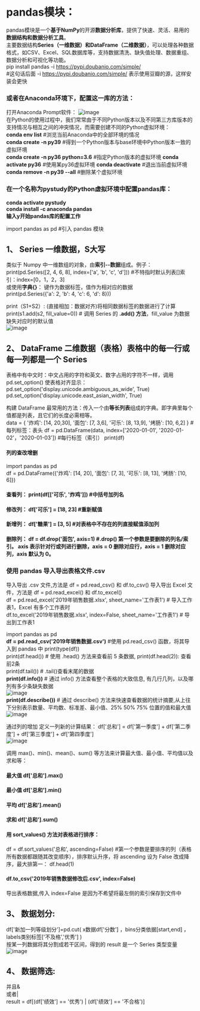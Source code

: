 # pandas模块：   
pandas模块是一个**基于NumPy**的开源**数据分析库**，提供了快速、灵活、易用的**数据结构和数据分析工具**。   
主要数据结构**Series（一维数据）和DataFrame（二维数据）**，可以处理各种数据格式，如CSV、Excel、SQL数据库等，支持数据清洗、缺失值处理、数据重组、数据分析和可视化等功能。  
pip install pandas -i https://pypi.doubanio.com/simple/   
#这句话后面 -i https://pypi.doubanio.com/simple/ 表示使用豆瓣的源，这样安装会更快  
  
### 或者在Anaconda环境下，配置这一库的方法：  
打开Anaconda Prompt软件：  ![image](https://github.com/user-attachments/assets/f43bf376-ff7e-4079-8f04-147937d86eb0)  
在Python的使用过程中，我们常常由于不同Python版本以及不同第三方库版本的支持情况与相互之间的冲突情况，而需要创建不同的Python虚拟环境：  
**conda env list**   #浏览当前Anaconda中的全部环境的情况  
**conda create -n py39**   #得到一个Python版本与base环境中Python版本一致的虚拟环境  
**conda create -n py36 python=3.6**   #指定Python版本的虚拟环境
**conda activate py36**   #使用某py36虚拟环境
**conda deactivate**   #退出当前虚拟环境
**conda remove -n py39 --all**   #删除某个虚拟环境


  
### 在一个名称为pystudy的Python虚拟环境中配置pandas库： 
**conda activate pystudy  
conda install -c anaconda pandas  
输入y开始pandas库的配置工作**  

  
import pandas as pd #引入 pandas 模块   


  
## 1、 Series  一维数据，S大写  
  
类似于 Numpy 中一维数组的对象，由**索引--数据**组成。例子：  
print(pd.Series([2, 4, 6, 8], index=['a', 'b', 'c', 'd']))  #不特指时默认列表[]索引：index=[0，1，2，3]  
或使用**字典{}**：  键作为数据标签，值作为相对应的数据  
print(pd.Series({'a': 2, 'b': 4, 'c': 6, 'd': 8}))  

print（S1+S2）: (直接相加：数据对齐)将相同数据标签的数据进行了计算  
print(s1.add(s2, fill_value=0))  # 调用 Series 的 **.add() 方法**，fill_value 为数据缺失对应时的默认值    
![image](https://github.com/user-attachments/assets/960d6c9f-0bc9-419f-8caf-b481076d2b22)  


    
## 2、 DataFrame  二维数据（表格）表格中的每一行或每一列都是一个 Series    
   
表格中有中文时：中文占用的字符和英文、数字占用的字符不一样，调用 pd.set_option() 使表格对齐显示：  
pd.set_option('display.unicode.ambiguous_as_wide', True)  
pd.set_option('display.unicode.east_asian_width', True)  
  
构建 DataFrame 最常用的方法：传入一个由**等长列表**组成的字典。即字典里每个值都是列表，且它们的长度必需相等。   
data = {
  '炸鸡': [14, 20,30],
  '面包': [7, 3,6],
  '可乐': [8, 13,9],
  '烤肠': [10, 6,2]
}                          #每列标签：表头
df = pd.DataFrame(data, index=['2020-01-01', '2020-01-02'，'2020-01-03'])  #每行标签（索引）
print(df)


#### 列的查改增删  
import pandas as pd   
df = pd.DataFrame({'炸鸡': [14, 20], '面包': [7, 3], '可乐': [8, 13], '烤肠': [10, 6]})    
  
#### 查看列：  print(df[['可乐', '炸鸡']])     #中括号加列名  
#### 修改列：  df['可乐'] = [18, 23]           #重新赋值    
#### 新增列：  df['糖果'] = [3, 5]          #对表格中不存在的列直接赋值添加列  
#### 删除列：   df = df.drop('面包', axis=1)    #.drop() 第一个参数是要删除的列名/索引。  axis 表示针对行或列进行删除，axis = 0 删除对应行，axis = 1 删除对应列，axis 默认为 0。  


    
### 使用 pandas 导入导出表格文件.csv  
   
导入导出 .csv 文件,方法是 df = pd.read_csv() 和 df.to_csv()
导入导出 Excel 文件，方法是 df = pd.read_excel() 和 df.to_excel()   
df = pd.read_excel('2019年销售数据.xlsx', sheet_name='工作表1')  # 导入工作表1，Excel 有多个工作表时  
df.to_excel('2019年销售数据.xlsx', index=False, sheet_name='工作表1')  # 导出到工作表1  
  
import pandas as pd  
**df = pd.read_csv('2019年销售数据.csv')**   #使用 pd.read_csv() 函数，将其导入到 pandas 中 
print(type(df))  
print(df.head())  # 使用 .head() 方法来查看前 5 条数据, print(df.head(2)): 查看前2条    
print(df.tail())   # .tail()查看末尾的数据  
**print(df.info())**   # 通过 info() 方法查看整个表格的大致信息, 有几行几列，以及哪列有多少条缺失数据  
![image](https://github.com/user-attachments/assets/d6ea608a-0afe-4f13-9e07-9cfab27dbb9a)  
**print(df.describe())**   # 通过 describe() 方法来快速查看数据的统计摘要,从上往下分别表示数量、平均数、标准差、最小值、25% 50% 75% 位置的值和最大值  
![image](https://github.com/user-attachments/assets/f8bb08c2-cf71-476f-ae6b-00207ce904a9)  

通过列的增加 定义一列新的计算结果：
df['总和'] = df['第一季度'] + df['第二季度'] + df['第三季度'] + df['第四季度']  
![image](https://github.com/user-attachments/assets/d1dcc891-ee5a-4b32-b0b0-5df939c2d2e2)  
  
调用 max()、min()、mean()、sum() 等方法来计算最大值、最小值、平均值以及求和等：  
#### 最大值  df['总和'].max()  
  
#### 最小值  df['总和'].min()  
  
#### 平均  df['总和'].mean()  
  
#### 求和  df['总和'].sum()  
  
#### 用 sort_values() 方法对表格进行排序：  
df = df.sort_values('总和', ascending=False)    #第一个参数是要排序的列（表格所有数据都跟随其改变顺序），排序默认升序，将 ascending 设为 False 改成降序，最大排第一： df.head(1)   
   
#### df.to_csv('2019年销售数据修改后.csv', index=False)     
导出表格数据,传入 index=False 是因为不希望将最左侧的索引保存到文件中  



## 3、 数据划分:  
  
df['新加一列等级划分']=pd.cut( x数据df['分数'] ，bins分类依据[start,end] ， labels类别标签['不及格','优秀'] )   
按某一列数据将其分割成若干区间，得到的 result 是一个 Series 类型变量  
![image](https://github.com/user-attachments/assets/01d88eb2-7a82-47cf-9db8-a04c76315dcd)  

## 4、 数据筛选:  
  
 
 并且&       
 或者|    
 result = df[(df['绩效'] == '优秀') | (df['绩效'] == '不合格')]
 




































